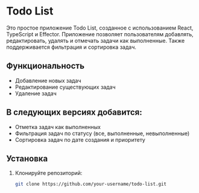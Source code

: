 # Todo List

Это простое приложение Todo List, созданное с использованием React, TypeScript и Effector. Приложение позволяет пользователям добавлять, редактировать, удалять и отмечать задачи как выполненные. Также поддерживается фильтрация и сортировка задач.

## Функциональность

- Добавление новых задач
- Редактирование существующих задач
- Удаление задач

## В следующих версиях добавится:
- Отметка задач как выполненных
- Фильтрация задач по статусу (все, выполненные, невыполненные)
- Сортировка задач по дате создания и приоритету

## Установка

1. Клонируйте репозиторий:

   ```bash
   git clone https://github.com/your-username/todo-list.git
